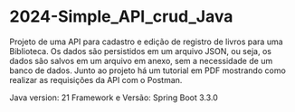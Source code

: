 # 2024-Simple_API_crud_Java

Projeto de uma API para cadastro e edição de registro de livros para uma Biblioteca. Os dados são persistidos em um arquivo JSON, ou seja, os dados são salvos em um arquivo em anexo, sem a necessidade de um banco de dados.
Junto ao projeto há um tutorial em PDF mostrando como realizar as requisições da API com o Postman.

Java version: 21
Framework e Versão: Spring Boot 3.3.0
